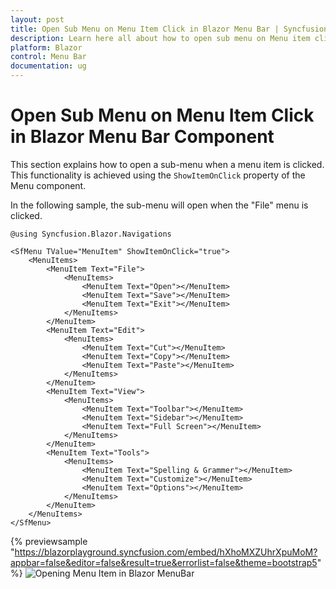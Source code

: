 ```yaml
---
layout: post
title: Open Sub Menu on Menu Item Click in Blazor Menu Bar | Syncfusion
description: Learn here all about how to open sub menu on Menu item click in Syncfusion Blazor Menu Bar component and more.
platform: Blazor
control: Menu Bar 
documentation: ug
---
```


# Open Sub Menu on Menu Item Click in Blazor Menu Bar Component

This section explains how to open a sub-menu when a menu item is clicked. This functionality is achieved using the `ShowItemOnClick` property of the Menu component.

In the following sample, the sub-menu will open when the "File" menu is clicked.

```cshtml
@using Syncfusion.Blazor.Navigations

<SfMenu TValue="MenuItem" ShowItemOnClick="true">
    <MenuItems>
        <MenuItem Text="File">
            <MenuItems>
                <MenuItem Text="Open"></MenuItem>
                <MenuItem Text="Save"></MenuItem>
                <MenuItem Text="Exit"></MenuItem>
            </MenuItems>
        </MenuItem>
        <MenuItem Text="Edit">
            <MenuItems>
                <MenuItem Text="Cut"></MenuItem>
                <MenuItem Text="Copy"></MenuItem>
                <MenuItem Text="Paste"></MenuItem>
            </MenuItems>
        </MenuItem>
        <MenuItem Text="View">
            <MenuItems>
                <MenuItem Text="Toolbar"></MenuItem>
                <MenuItem Text="Sidebar"></MenuItem>
                <MenuItem Text="Full Screen"></MenuItem>
            </MenuItems>
        </MenuItem>
        <MenuItem Text="Tools">
            <MenuItems>
                <MenuItem Text="Spelling & Grammer"></MenuItem>
                <MenuItem Text="Customize"></MenuItem>
                <MenuItem Text="Options"></MenuItem>
            </MenuItems>
        </MenuItem>
    </MenuItems>
</SfMenu>
```

{% previewsample "https://blazorplayground.syncfusion.com/embed/hXhoMXZUhrXpuMoM?appbar=false&editor=false&result=true&errorlist=false&theme=bootstrap5" %}
![Opening Menu Item in Blazor MenuBar](./../images/blazor-menubar-with-menu-item.png)